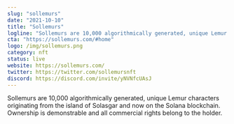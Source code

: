 ```yaml
---
slug: "sollemurs"
date: "2021-10-10"
title: "Sollemurs"
logline: "Sollemurs are 10,000 algorithmically generated, unique Lemur characters originating from the island of Solasgar and now on the Solana blockchain. Ownership is demonstrable and all commercial rights belong to the holder."
cta: "https://sollemurs.com/#home"
logo: /img/sollemurs.png
category: nft
status: live
website: https://sollemurs.com/
twitter: https://twitter.com/sollemursnft
discord: https://discord.com/invite/yNVNfcUAsJ
---
```


Sollemurs are 10,000 algorithmically generated, unique Lemur characters originating from the island of Solasgar and now on the Solana blockchain. Ownership is demonstrable and all commercial rights belong to the holder.


